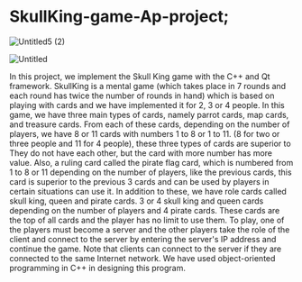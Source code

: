 # SkullKing-game-Ap-project;





![Untitled5 (2)](https://github.com/ztavakolii/Skull-King-game-Ap-project/assets/119357206/765cb2de-6c9d-4e0d-ad6b-2eb55af47a29)





![Untitled](https://github.com/ztavakolii/Skull-King-game-Ap-project/assets/119357206/6ccae5ed-b418-4f57-8bd7-4cbec6f6e1b4)


In this project, we implement the Skull King game with the C++ and Qt framework.
SkullKing is a mental game (which takes place in 7 rounds and each round has twice the number of rounds in hand) which is based on playing with cards and we have implemented it for 2, 3 or 4 people. In this game, we have three main types of cards, namely parrot cards, map cards, and treasure cards. From each of these cards, depending on the number of players, we have 8 or 11 cards with numbers 1 to 8 or 1 to 11. (8 for two or three people and 11 for 4 people), these three types of cards are superior to They do not have each other, but the card with more number has more value. Also, a ruling card called the pirate flag card, which is numbered from 1 to 8 or 11 depending on the number of players, like the previous cards, this card is superior to the previous 3 cards and can be used by players in certain situations can use it. In addition to these, we have role cards called skull king, queen and pirate cards. 3 or 4 skull king and queen cards depending on the number of players and 4 pirate cards. These cards are the top of all cards and the player has no limit to use them.
To play, one of the players must become a server and the other players take the role of the client and connect to the server by entering the server's IP address and continue the game. Note that clients can connect to the server if they are connected to the same Internet network.
We have used object-oriented programming in C++ in designing this program.
